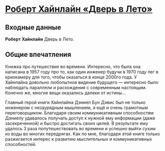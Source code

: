 # [Роберт Хайнлайн «Дверь в Лето»](http://vk.com/@ip.biblioworm-robert-hainlain-dver-v-leto)

## Входные данные

**Роберт Хайнлайн** Дверь в Лето.
<!-- — М.: Издательство Студии Артемия Лебедева, 2006. — 256 с. -->


## Общие впечатления

Книжка про путешествие во времени. Интересно, что была она написана в 1957 году про то, как один инженер будучи в 1970 году лег в криокамеру для того, чтобы оказаться в конце 2000го года. У Хайнлайна довольно любопытное видение будущего — интересно было наблюдать параллели и расхождения с современным настоящим. Конечно же, многие вещи оказались далеки от истины…

Главный герой книги Хайнлайна Дэниел Бун Дэвис был не только инженером с незаурядным мышлением, а ещё и очень грамотным переговорщиком. Благодаря своим коммуникативным способностям Дэниелу удавалось получать доступ к нужной ему информации (даже засекреченной) и быстро достигать своих целей. В результате ему удалось 3 раза попутешествовать во времени и успешно выйти сухим из воды во многих передрягах. Как по мне, благодаря этой книге только разжигается интерес к развитию мыслительных и коммуникативных способностей.